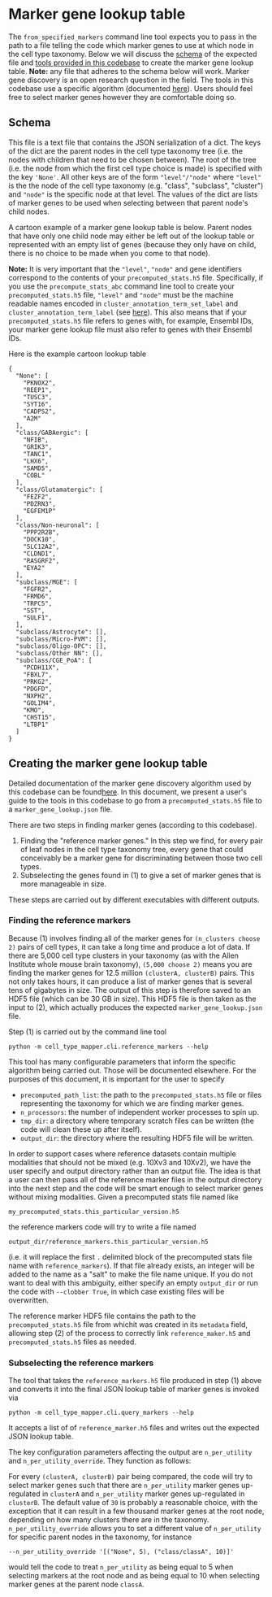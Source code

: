 # Marker gene lookup table

The `from_specified_markers` command line tool expects you to pass in the path
to a file telling the code which marker genes to use at which node in the
cell type taxonomy. Below we will discuss the [schema](#Schema) of the expected
file and
[tools provided in this codebase](#creating-the-marker-gene-lookup-table) to
create the marker gene lookup table. **Note:** any file that adheres to the
schema below will work. Marker gene discovery is an open research question in
the field. The tools in this codebase use a specific algorithm (documented
[here](../algorithms/marker_gene_selection.md)). Users should feel free to
select marker genes however they are comfortable doing so.

## Schema

This file is a text file that contains the JSON
serialization of a dict. The keys of the dict are the parent nodes in the
cell type taxonomy tree (i.e. the nodes with children that need to be chosen
between). The root of the tree (i.e. the node from which the first cell type
choice is made) is specified with the key `'None'`. All other keys are of the
form `"level"/"node"` where `"level"` is the the node of the cell type taxonomy
(e.g. "class", "subclass", "cluster") and `"node"` is the specific node
at that level. The values of the dict are lists of marker genes to be used
when selecting between that parent node's child nodes.

A cartoon example of a marker gene lookup table is below. Parent nodes
that have only one child node may either be left out of the lookup table
or represented with an empty list of genes (because they only have on child,
there is no choice to be made when you come to that node).

**Note:** It is very important that the `"level"`, `"node"` and gene identifiers
correspond to the contents of your `precomputed_stats.h5` file. Specifically,
if you use the `precompute_stats_abc` command line tool to create your
`precomputed_stats.h5` file, `"level"` and `"node"`
must be the machine readable names encoded in `cluster_annotation_term_set_label`
and `cluster_annotation_term_label`
(see [here](precomputed_stats_file.md#taxonomy-containing-csv-files)).
This also means that if your `precomputed_stats.h5` file refers to genes
with, for example, Ensembl IDs, your marker gene lookup file must also refer
to genes with their Ensembl IDs.

Here is the example cartoon lookup table
```
{
  "None": [
    "PKNOX2",
    "REEP1",
    "TUSC3",
    "SYT16",
    "CADPS2",
    "A2M"
  ],
  "class/GABAergic": [
    "NFIB",
    "GRIK3",
    "TANC1",
    "LHX6",
    "SAMD5",
    "COBL"
  ],
  "class/Glutamatergic": [
    "FEZF2",
    "PDZRN3",
    "EGFEM1P"
  ],
  "class/Non-neuronal": [
    "PPP2R2B",
    "DOCK10",
    "SLC12A2",
    "CLDND1",
    "RASGRF2",
    "EYA2"
  ],
  "subclass/MGE": [
    "FGFR2",
    "FRMD6",
    "TRPC5",
    "SST",
    "SULF1",
  ],
  "subclass/Astrocyte": [],
  "subclass/Micro-PVM": [],
  "subclass/Oligo-OPC": [],
  "subclass/Other NN": [],
  "subclass/CGE_PoA": [
    "PCDH11X",
    "FBXL7",
    "PRKG2",
    "PDGFD",
    "NXPH2",
    "GOLIM4",
    "KMO",
    "CHST15",
    "LTBP1"
  ]
}
```

## Creating the marker gene lookup table

Detailed documentation of the marker gene discovery algorithm used by this
codebase can be found[here](../algorithms/marker_gene_selection.md).
In this document, we present a user's guide to the
tools in this codebase to go from a `precomputed_stats.h5` file to a
`marker_gene_lookup.json` file.

There are two steps in finding marker genes (according to this codebase).

1. Finding the "reference marker genes." In this step we find, for every pair of leaf nodes in the cell type taxonomy tree, every gene that could conceivably be
a marker gene for discriminating between those two cell types.
2. Subselecting the genes found in (1) to give a set of marker genes that is
more manageable in size.

These steps are carried out by different executables with different outputs.

### Finding the reference markers

Because (1) involves finding all of the marker genes for `(n_clusters choose 2)`
pairs of cell types, it can take a long time and produce a lot of data. If
there are 5,000 cell type clusters in your taxonomy (as with the Allen Institute
whole mouse brain taxonomy), `(5,000 choose 2)` means you are finding the marker genes for 12.5 million `(clusterA, clusterB)` pairs. This not only takes hours,
it can produce a list of marker genes that is several tens of gigabytes in size.
The output of this step is therefore saved to an HDF5 file (which can be 30 GB
in size). This HDF5 file is then taken as the input to (2), which actually
produces the expected `marker_gene_lookup.json` file.

Step (1) is carried out by the command line tool
```
python -m cell_type_mapper.cli.reference_markers --help
```
This tool has many configurable parameters that inform the specific algorithm
being carried out. Those will be documented elsewhere. For the purposes of
this document, it is important for the user to specify

- `precomputed_path_list`: the path to the `precomputed_stats.h5` file or files
representing the taxonomy for which we are finding marker genes.
- `n_processors`: the number of independent worker processes to spin up.
- `tmp_dir`: a directory where temporary scratch files can be written (the
code will clean these up after itself).
- `output_dir`: the directory where the resulting HDF5 file will be written.

In order to support cases where reference datasets contain multiple modalities
that should not be mixed (e.g. 10Xv3 and 10Xv2), we have the user specify and
output directory rather than an output file. The idea is that a user can then
pass all of the reference marker files in the output directory into the next
step and the code will be smart enough to select marker genes without mixing
modalities. Given a precomputed stats file named like
```
my_precomputed_stats.this_particular_version.h5
```
the reference markers code will try to write a file named
```
output_dir/reference_markers.this_particular_version.h5
```
(i.e. it will replace the first `.` delimited block of the precomputed stats
file name with `reference_markers`). If that file already exists, an integer
will be added to the name as a "salt" to make the file name unique. If you do
not want to deal with this ambiguity, either specify an empty `output_dir` or
run the code with `--clobber True`, in which case existing files will be
overwritten.

The reference marker HDF5 file contains the path to the `precomputed_stats.h5` file from whichit was  created in its `metadata` field, allowing step (2)
of the process to correctly link `reference_maker.h5` and `precomputed_stats.h5`
files as needed.

### Subselecting the reference markers

The tool that takes the `reference_markers.h5` file produced in step (1) above
and converts it into the final JSON lookup table of marker genes is invoked via
```
python -m cell_type_mapper.cli.query_markers --help
```
It accepts a list of of `reference_marker.h5` files and writes out the expected
JSON lookup table.

The key configuration parameters affecting the output are `n_per_utility` and
`n_per_utility_override`. They function as follows:

For every `(clusterA, clusterB)` pair being compared, the code will try to
select marker genes such that there are `n_per_utility` marker genes
up-regulated in `clusterA` and `n_per_utility` marker genes up-regulated in
`clusterB`. The default value of `30` is probably a reasonable choice, with the
exception that it can result in a few thousand marker genes at the root node,
depending on how many clusters there are in the taxonomy.
`n_per_utility_override` allows you to set a different value of `n_per_utility`
for specific parent nodes in the taxonomy, for instance
```
--n_per_utility_override '[("None", 5), ("class/classA", 10)]'
```
would tell the code to treat `n_per_utility` as being equal to 5 when selecting
markers at the root node and as being equal to 10 when selecting marker genes
at the parent node `classA`.
